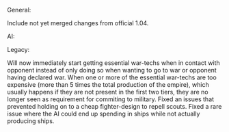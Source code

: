 General:

Include not yet merged changes from official 1.04.

AI:

Legacy:

Will now immediately start getting essential war-techs when in contact with opponent instead of only doing so when wanting to go to war or opponent having declared war.
When one or more of the essential war-techs are too expensive (more than 5 times the total production of the empire), which usually happens if they are not present in the first two tiers, they are no longer seen as requirement for commiting to military.
Fixed an issues that prevented holding on to a cheap fighter-design to repell scouts.
Fixed a rare issue where the AI could end up spending in ships while not actually producing ships.